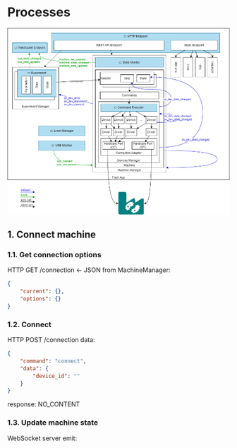 # Processes

![Server Architecture](server_arch.drawio.png)

## 1. Connect machine

### 1.1. Get connection options

HTTP GET /connection <- JSON from MachineManager:

```json
{
    "current": {},
    "options": {}
}
```

### 1.2. Connect

HTTP POST /connection data:

```json
{
    "command": "connect",
    "data": {
        "device_id": ""
    }
}
```

response: NO_CONTENT

### 1.3. Update machine state

WebSocket server emit:

